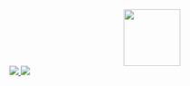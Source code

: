 <div id="header" align="center">
  <img src="https://media.giphy.com/media/M9gbBd9nbDrOTu1Mqx/giphy.gif" width="100"/>
</div>
<div id="badges">
  <a href="your-linkedin-URL">
    <img src="https://img.shields.io/badge/Gmail-red?logo=gmail&logoColor=white&style=for-the-badge
  </a>
  <a href="your-youtube-URL">            
    <img src="https://img.shields.io/badge/Facebook-blue?logo=facebook&logoColor=white&style=for-the-badge
  </a>
  <a href="your-twitter-URL">
    <img src="https://img.shields.io/badge/Instagram-pink?logo=instagram&logoColor=white&style=for-the-badge
  </a>
</div>
